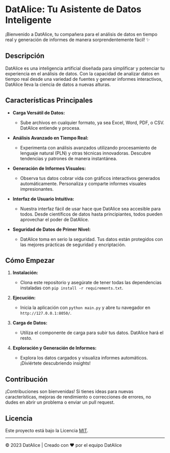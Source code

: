 # DatAlice: Tu Asistente de Datos Inteligente


¡Bienvenido a DatAlice, tu compañera para el análisis de datos en tiempo real y generación de informes de manera sorprendentemente fácil! ✨

## Descripción

DatAlice es una inteligencia artificial diseñada para simplificar y potenciar tu experiencia en el análisis de datos. Con la capacidad de analizar datos en tiempo real desde una variedad de fuentes y generar informes interactivos, DatAlice lleva la ciencia de datos a nuevas alturas.

## Características Principales

- **Carga Versátil de Datos:**
  - Sube archivos en cualquier formato, ya sea Excel, Word, PDF, o CSV. DatAlice entiende y procesa.

- **Análisis Avanzado en Tiempo Real:**
  - Experimenta con análisis avanzados utilizando procesamiento de lenguaje natural (PLN) y otras técnicas innovadoras. Descubre tendencias y patrones de manera instantánea.

- **Generación de Informes Visuales:**
  - Observa tus datos cobrar vida con gráficos interactivos generados automáticamente. Personaliza y comparte informes visuales impresionantes.

- **Interfaz de Usuario Intuitiva:**
  - Nuestra interfaz fácil de usar hace que DatAlice sea accesible para todos. Desde científicos de datos hasta principiantes, todos pueden aprovechar el poder de DatAlice.

- **Seguridad de Datos de Primer Nivel:**
  - DatAlice toma en serio la seguridad. Tus datos están protegidos con las mejores prácticas de seguridad y encriptación.

## Cómo Empezar

1. **Instalación:**
   - Clona este repositorio y asegúrate de tener todas las dependencias instaladas con `pip install -r requirements.txt`.

2. **Ejecución:**
   - Inicia la aplicación con `python main.py` y abre tu navegador en `http://127.0.0.1:8050/`.

3. **Carga de Datos:**
   - Utiliza el componente de carga para subir tus datos. DatAlice hará el resto.

4. **Exploración y Generación de Informes:**
   - Explora los datos cargados y visualiza informes automáticos. ¡Diviértete descubriendo insights!

## Contribución

¡Contribuciones son bienvenidas! Si tienes ideas para nuevas características, mejoras de rendimiento o correcciones de errores, no dudes en abrir un problema o enviar un pull request.

## Licencia

Este proyecto está bajo la Licencia [MIT](LICENSE).

---

© 2023 DatAlice | Creado con ❤️ por el equipo DatAlice
